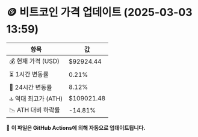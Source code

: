 # 🪙 비트코인 가격 업데이트 (2025-03-03 13:59)

| 항목                | 값 |
|--------------------|----------------|
| 💰 현재 가격 (USD) | $92924.44 |
| ⏳ 1시간 변동률    | 0.21% |
| 📆 24시간 변동률   | 8.12% |
| 🔝 역대 최고가 (ATH) | $109021.48 |
| 📉 ATH 대비 하락률 | -14.81% |

🔄 **이 파일은 GitHub Actions에 의해 자동으로 업데이트됩니다.**
